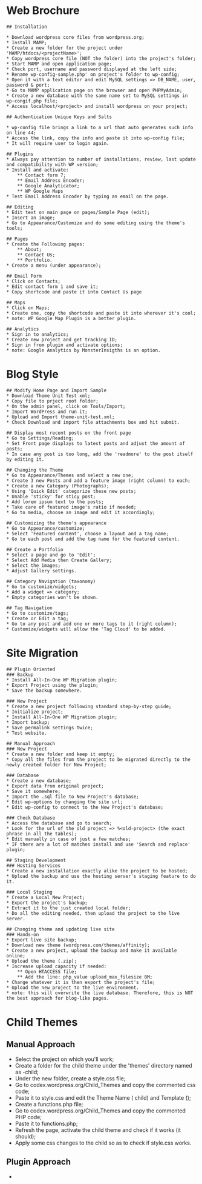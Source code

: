 # Web Brochure

    ## Installation

    * Download wordpress core files from wordpress.org;
    * Install MAMP;
    * Create a new folder for the project under 'MAMP/htdocs/<projectName>';
    * Copy wordpress core file (NOT the folder) into the project's folder;
    * Start MAMP and open application page;
    * Check port, username and password displayed at the left side;
    * Rename wp-config-sample.php' on project's folder to wp-config;
    * Open it with a text editor and edit MySQL settings => DB_NAME, user, password & port;
    * Go to MAMP application page on the browser and open PHPMyAdmin;
    * Create a new database with the same name set to MySQL settings in wp-congif.php file;
    * Access localhost/<project> and install wordpress on your project;

    ## Authentication Unique Keys and Salts

    * wp-config file brings a link to a url that auto generates such info on line 44;
    * Access the link, copy the info and paste it into wp-config file;
    * It will require user to login again.

    ## Plugins
    * Always pay attention to number of installations, review, last update and compatibility with WP version;
    * Install and activate:
        ** Contact form 7;
        ** Email Address Encoder;
        ** Google Analyticator;
        ** WP Google Maps
    * Test Email Address Encoder by typing an email on the page.

    ## Editing
    * Edit text on main page on pages/Sample Page (edit);
    * Insert an image;
    * Go to Appearance/Customize and do some editing using the theme's tools;

    ## Pages
    * Create the Following pages:
        ** About;
        ** Contact Us;
        ** Portfolio.
    * Create a menu (under appearance);

    ## Email Form
    * Click on Contacts;
    * Edit contact form 1 and save it;
    * Copy shortcode and paste it into Contact Us page

    ## Maps
    * Click on Maps;
    * Create one, copy the shortcode and paste it into wherever it's cool;
    * note: WP Google Map Plugin is a better plugin.

    ## Analytics
    * Sign in to analytics;
    * Create new project and get tracking ID;
    * Sign in from plugin and activate options;
    * note: Google Analytics by MonsterInsigths is an option.

# Blog Style
    ## Modify Home Page and Import Sample
    * Download Theme Unit Test xml;
    * Copy file to prject root folder;
    * On the admin panel, click on Tools/Import;
    * Import WordPress and run it;
    * Upload and Import theme-unit-test.xml;
    * Check Download and import file attachments box and hit submit.

    ## Display most recent posts on the front page
    * Go to Settings/Reading;
    * Set Front page displays to latest posts and adjust the amount of posts;
    * In case any post is too long, add the 'readmore' to the post itself by editing it.

    ## Changing the Theme
    * Go to Appearance/Themes and select a new one;
    * Create 3 new Posts and add a feature image (right column) to each;
    * Create a new Category (Photographs);
    * Using 'Quick Edit' categorize these new posts;
    * Unable 'sticky' for sticy post;
    * Add lorem ipsum text to the posts;
    * Take care of featured image's ratio if needed;
    * Go to media, choose an image and edit it accordingly;

    ## Customizing the theme's appearance
    * Go to Appearance/customize;
    * Select 'Featured content', choose a layout and a tag name;
    * Go to each post and add the tag name for the featured content.

    ## Create a Portfolio
    * Select a page and go to 'Edit';
    * Select Add Media then Create Gallery;
    * Select the images;
    * Adjust Gallery settings.

    ## Category Navigation (taxonomy)
    * Go to customize/widgets;
    * Add a widget => category;
    * Empty categories won't be shown.

    ## Tag Navigation
    * Go to customize/tags;
    * Create or Edit a tag;
    * Go to any post and add one or more tags to it (right column);
    * Customize/widgets will allow the 'Tag Cloud' to be added.

# Site Migration
    ## Plugin Oriented
    ### Backup
    * Install All-In-One WP Migration plugin;
    * Export Project using the plugin;
    * Save the backup somewhere.

    ### New Project
    * Create a new project following standard step-by-step guide;
    * Initialize project;
    * Install All-In-One WP Migration plugin;
    * Import backup;
    * Save permalink settings twice;
    * Test website.

    ## Manual Approach
    ### New Project
    * Create a new folder and keep it empty;
    * Copy all the files from the project to be migrated directly to the newly created folder for New Project;

    ### Database
    * Create a new database;
    * Export data from original project;
    * Save it somewhere;
    * Import the .sql file to New Project's database;
    * Edit wp-options by changing the site url;
    * Edit wp-config to connect to the New Project's database;

    ### Check Database
    * Access the database and go to search;
    * Look for the url of the old project => %<old-project> (the exact phrase in all the tables);
    * Edit manually in case of just a few matches;
    * IF there are a lot of matches install and use 'Search and replace' plugin;

    ## Staging Development
    ### Hosting Services
    * Create a new installation exactly alike the project to be hosted;
    * Upload the backup and use the hosting server's staging feature to do it.

    ### Local Staging
    * Create a Local New Project;
    * Export the project's backup;
    * Extract it to the just created local folder;
    * Do all the editing needed, then upload the project to the live server.

    ## Changing theme and updating live site
    ### Hands-on
    * Export live site backup;
    * Download new theme (wordpress.com/themes/affinity);
    * Create a new project, upload the backup and make it available online;
    * Upload the theme (.zip);
    * Increase upload capacity if needed:
        ** Open HTACCESS file;
        ** Add the line: php_value upload_max_filesize 8M;
    * Change whatever it is then export the project's file;
    * Upload the new project to the live environment.
    * note: this will overwrite the live database. Therefore, this is NOT the best approach for blog-like pages.

# Child Themes
## Manual Approach
* Select the project on which you'll work;
* Create a folder for the child theme under the 'themes' directory named as <parent-theme>-child;
* Under the new folder, create a style.css file;
* Go to codex.wordpress.org/Child_Themes and copy the commented css code;
* Paste it to style.css and edit the Theme Name (<parent-theme> child) and Template (<parent-theme>);
* Create a functions.php file;
* Go to codex.wordpress.org/Child_Themes and copy the commented PHP code;
* Paste it to functions.php;
* Refresh the page, activate the child theme and check if it works (it should);
* Apply some css changes to the child so as to check if style.css works.

## Plugin Approach
* 